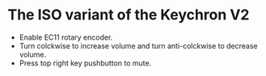 # The ISO variant of the Keychron V2

- Enable EC11 rotary encoder.
- Turn colckwise to increase volume and turn anti-colckwise to decrease volume.
- Press top right key pushbutton to mute.
